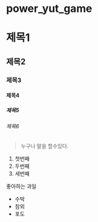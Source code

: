 # power_yut_game

# 제목1 
## 제목2
### 제목3
#### 제목4
##### 제목5
###### 제목6

> 누구나 말을 할수있다.


1. 첫번째
1. 두번째
1. 세번째

좋아하는 과일

* 수박 
* 참외
* 포도
